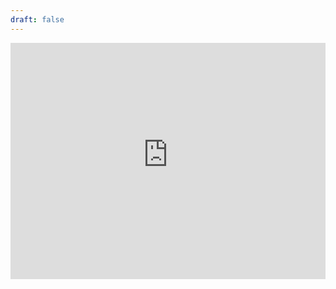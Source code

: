 ```yaml
---
draft: false
---
```


<style>
.responsive-iframe-container {
  position: relative;
  width: 100%;
  overflow: hidden;
  padding-top: 75%; /* 4:3 Aspect Ratio */
}

.responsive-iframe-container iframe {
  position: absolute;
  top: 0;
  left: 0;
  width: 100%;
  height: 100%;
  border: 0;
}
</style>

<div class="responsive-iframe-container">
  <iframe src="https://form.victorianobennett.wedding/rsvp/" name="myiFrame" scrolling="no" frameborder="1" allowfullscreen></iframe>
</div>
